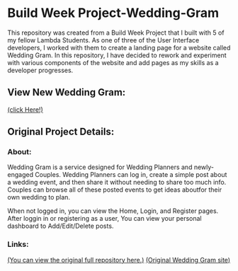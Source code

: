# Build Week Project-Wedding-Gram

This repository was created from a Build Week Project that I built with 5 of my fellow Lambda Students. As one of three of the User Interface developers, I worked with them to create a landing page for a website called Wedding Gram. In this repository, I have decided to rework and experiment with various components of the website and add pages as my skills as a developer progresses.

## View New Wedding Gram:
[(click Here!)](https://weddingram.netlify.com/)

## Original Project Details:

### About:
Wedding Gram is a service designed for Wedding Planners and newly-engaged Couples. Wedding Planners can log in, create a simple post about a wedding event, and then share it without needing to share too much info. Couples can browse all of these posted events to get ideas aboutfor their own wedding to plan.

When not logged in, you can view the Home, Login, and Register pages. After loggin in or registering as a user, You can view your personal dashboard to Add/Edit/Delete posts.

### Links:
[(You can view the original full repository here.)](https://github.com/buildweek-weddingportfolio)
[(Original Wedding Gram site)](https://wedinggram.netlify.com/)

